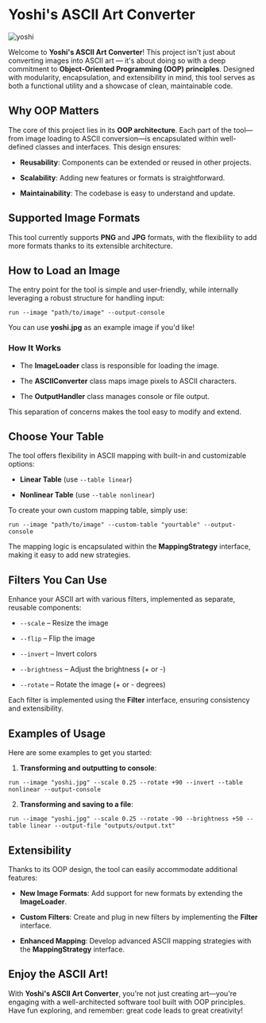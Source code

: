 # Yoshi's ASCII Art Converter

![yoshi](https://cdn.mos.cms.futurecdn.net/Mmp8BWEmWGCnGSgV2kRFVU-650-80.jpg.webp)  
  
Welcome to **Yoshi's ASCII Art Converter**! This project isn't just about converting images into ASCII art — it's about doing so with a deep commitment to **Object-Oriented Programming (OOP) principles**. Designed with modularity, encapsulation, and extensibility in mind, this tool serves as both a functional utility and a showcase of clean, maintainable code.

## Why OOP Matters

The core of this project lies in its **OOP architecture**. Each part of the tool—from image loading to ASCII conversion—is encapsulated within well-defined classes and interfaces. This design ensures:

-   **Reusability**: Components can be extended or reused in other projects.
    
-   **Scalability**: Adding new features or formats is straightforward.
    
-   **Maintainability**: The codebase is easy to understand and update.
    

## Supported Image Formats

This tool currently supports **PNG** and **JPG** formats, with the flexibility to add more formats thanks to its extensible architecture.

## How to Load an Image

The entry point for the tool is simple and user-friendly, while internally leveraging a robust structure for handling input:

```
run --image "path/to/image" --output-console
```

You can use **yoshi.jpg** as an example image if you'd like!

### How It Works

-   The **ImageLoader** class is responsible for loading the image.
    
-   The **ASCIIConverter** class maps image pixels to ASCII characters.
    
-   The **OutputHandler** class manages console or file output.
    

This separation of concerns makes the tool easy to modify and extend.

## Choose Your Table

The tool offers flexibility in ASCII mapping with built-in and customizable options:

-   **Linear Table** (use `--table linear`)
    
-   **Nonlinear Table** (use `--table nonlinear`)
    

To create your own custom mapping table, simply use:

```
run --image "path/to/image" --custom-table "yourtable" --output-console
```

The mapping logic is encapsulated within the **MappingStrategy** interface, making it easy to add new strategies.

## Filters You Can Use

Enhance your ASCII art with various filters, implemented as separate, reusable components:

-   `--scale` – Resize the image
    
-   `--flip` – Flip the image
    
-   `--invert` – Invert colors
    
-   `--brightness` – Adjust the brightness (+ or -)
    
-   `--rotate` – Rotate the image (+ or - degrees)
    

Each filter is implemented using the **Filter** interface, ensuring consistency and extensibility.

## Examples of Usage

Here are some examples to get you started:

1.  **Transforming and outputting to console**:
    

```
run --image "yoshi.jpg" --scale 0.25 --rotate +90 --invert --table nonlinear --output-console
```

2.  **Transforming and saving to a file**:
    

```
run --image "yoshi.jpg" --scale 0.25 --rotate -90 --brightness +50 --table linear --output-file "outputs/output.txt"
```

## Extensibility

Thanks to its OOP design, the tool can easily accommodate additional features:

-   **New Image Formats**: Add support for new formats by extending the **ImageLoader**.
    
-   **Custom Filters**: Create and plug in new filters by implementing the **Filter** interface.
    
-   **Enhanced Mapping**: Develop advanced ASCII mapping strategies with the **MappingStrategy** interface.
    

## Enjoy the ASCII Art!

With **Yoshi's ASCII Art Converter**, you're not just creating art—you're engaging with a well-architected software tool built with OOP principles. Have fun exploring, and remember: great code leads to great creativity!
